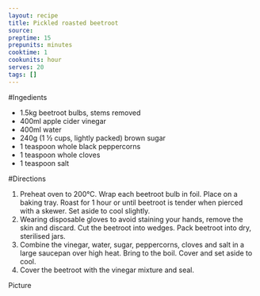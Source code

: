 ```yaml
---
layout: recipe
title: Pickled roasted beetroot
source: 
preptime: 15
prepunits: minutes
cooktime: 1
cookunits: hour
serves: 20
tags: []
---
```

#Ingedients
* 1.5kg beetroot bulbs, stems removed
* 400ml apple cider vinegar
* 400ml water
* 240g (1 &frac12; cups, lightly packed) brown sugar
* 1 teaspoon whole black peppercorns
* 1 teaspoon whole cloves
* 1 teaspoon salt

#Directions
1. Preheat oven to 200&deg;C. Wrap each beetroot bulb in foil. Place on a baking tray. Roast for 1 hour or until beetroot is tender when pierced with a skewer. Set aside to cool slightly.
2. Wearing disposable gloves to avoid staining your hands, remove the skin and discard. Cut the beetroot into wedges. Pack beetroot into dry, sterilised jars.
3. Combine the vinegar, water, sugar, peppercorns, cloves and salt in a large saucepan over high heat. Bring to the boil. Cover and set aside to cool.
4. Cover the beetroot with the vinegar mixture and seal.

Picture